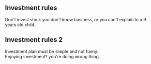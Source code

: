 
## Investment rules
Don't invest stock you don't know business, or you can't explain to a 9 years old child.

## Investment rules 2
Investment plan must be simple and not funny. \
Enjoying investment? you're doing wrong thing.